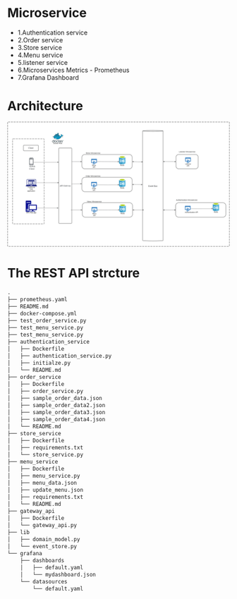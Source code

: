 # Microservice

- 1.Authentication service
- 2.Order service
- 3.Store service
- 4.Menu service
- 5.listener service
- 6.Microservices Metrics - Prometheus
- 7.Grafana Dashboard

# Architecture

![Katacoda Logo](./assets/architecture2.png)

# The REST API strcture
```
.
├── prometheus.yaml
├── README.md
├── docker-compose.yml
├── test_order_service.py
├── test_menu_service.py
├── test_menu_service.py
├── authentication_service
│   ├── Dockerfile
│   ├── authentication_service.py
│   ├── initialze.py
│   └── README.md
├── order_service
│   ├── Dockerfile
│   ├── order_service.py
│   ├── sample_order_data.json
│   ├── sample_order_data2.json
│   ├── sample_order_data3.json
│   ├── sample_order_data4.json
│   └── README.md
├── store_service
│   ├── Dockerfile
│   ├── requirements.txt
│   └── store_service.py
├── menu_service
│   ├── Dockerfile
│   ├── menu_service.py
│   ├── menu_data.json
│   ├── update_menu.json
│   ├── requirements.txt
│   └── README.md
├── gateway_api
│   ├── Dockerfile
│   └── gateway_api.py
├── lib
│   ├── domain_model.py
│   └── event_store.py
└── grafana
    ├── dashboards
    │   ├── default.yaml
    │   └── mydashboard.json
    └── datasources
        └── default.yaml
```
